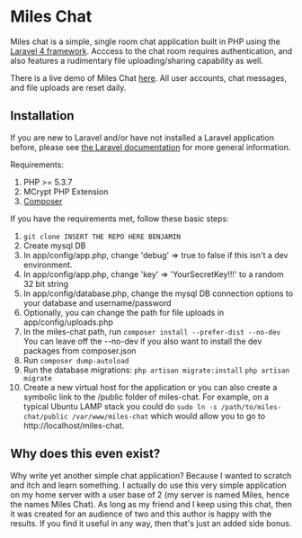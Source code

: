 # Miles Chat

Miles chat is a simple, single room chat application built in PHP using the [Laravel 4 framework](http://laravel.com/).  Acccess to the chat room requires authentication, and also features a rudimentary file uploading/sharing capability as well.  

There is a live demo of Miles Chat [here](http://www.shewbox.org/miles-chat).  All user accounts, chat messages, and file uploads are reset daily.

## Installation

If you are new to Laravel and/or have not installed a Laravel application before, please see [the Laravel documentation](http://laravel.com/docs/installation) for more general information.  

Requirements:
1. PHP >= 5.3.7
2. MCrypt PHP Extension
3. [Composer](https://getcomposer.org/)

If you have the requirements met, follow these basic steps:
1. `git clone INSERT THE REPO HERE BENJAMIN`
2. Create mysql DB 
3. In app/config/app.php, change 'debug' => true to false if this isn't a dev environment.
4. In app/config/app.php, change 'key' => 'YourSecretKey!!!' to a random 32 bit string
5. In app/config/database.php, change the mysql DB connection options to your database and username/password
6. Optionally, you can change the path for file uploads in app/config/uploads.php
7. In the miles-chat path, run `composer install --prefer-dist --no-dev`  You can leave off the --no-dev if you also want to install the dev packages from composer.json
8. Run `composer dump-autoload`
9. Run the database migrations:
	`php artisan migrate:install`
	`php artisan migrate`
10. Create a new virtual host for the application or you can also create a symbolic link to the /public folder of miles-chat.  For example, on a typical Ubuntu LAMP stack you could do `sudo ln -s /path/to/miles-chat/public /var/www/miles-chat` which would allow you to go to http://localhost/miles-chat.

## Why does this even exist?

Why write yet another simple chat application?  Because I wanted to scratch and itch and learn something.  I actually do use this very simple application on my home server with a user base of 2 (my server is named Miles, hence the names Miles Chat).  As long as my friend and I keep using this chat, then it was created for an audience of two and this author is happy with the results.  If you find it useful in any way, then that's just an added side bonus.
